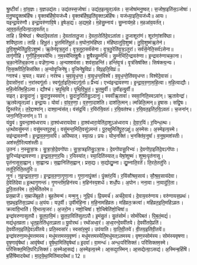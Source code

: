 

  
श्रु॒ष्टीवां॑। वां॒य॒ज्ञः। य॒ज्ञउद्य॑तः। उद्य॑तस्स॒जोषाः॑। उद्य॑त॒इत्युत्ऽय॑तः। स॒जोषा॑मनु॒ष्वत्। स॒जोषा॒इति॑स॒ऽजोषाः॑। म॒नु॒ष्वद्वृ॒क्तब॑र्हिषः। वृ॒क्तब॑र्हिषो॒यज॑ध्यै। वृ॒क्तब॑र्हिष॒इति॑वृ॒क्तऽब॑र्हिषः। यज॑ध्या॒इति॒यज॑ध्यै॥ आयः। यइन्द्रा॒वरु॑णौ। इन्द्रा॒वरु॑णावि॒षे। इ॒षेअ॒द्य। अ॒द्यम॒हे। म॒हेसु॒म्नाय॑। सु॒म्नाय॑म॒हे। म॒हआ॑व॒वर्त॑त्। आ॒व॒व॒र्त॑त॒दित्या॒ऽव॒वर्त॑त्॥  
ताहि। हिश्रेष्ठा॑। श्रेष्ठा॑दे॒वता॑ता। दे॒वता॑तातु॒जा। दे॒वता॒तेति॑दे॒वऽता॑ता। तु॒जाशूरा॑णं। शूरा॑णां॒शवि॑ष्ठा। शवि॑ष्ठा॒ता। ताहि। हिभू॒तं। भू॒तमिति॑भू॒तं॥ म॒घोनां॒मंहि॑ष्ठा। मंहि॑ष्ठातुवि॒शुष्म॑। तु॒वि॒शुष्म॑ऋ॒तेन॑। तु॒वि॒शुष्मेति॑तु॒वि॒ऽशुष्म॑। ऋ॒तेन॑वृत्र॒तुरा॑। वृ॒त्र॒तुरा॒सर्व॑सेना। वृ॒त्र॒तु॒रेति॑वृ॒त्र॒ऽतुरा॑। सर्व॑से॒नेति॒सर्व॑ऽसेना॥  
तागृ॑णीहि। गृ॒णी॒हि॒न॒मस्ये॑भिः। न॒म॒स्ये॑भिश्शू॒षैः। शू॒षैस्सु॒म्नेभिः॑। सु॒म्नेभि॑रि॒न्द्रावरु॑णा। इ॒न्द्रावरु॑णाचका॒ना। च॒का॒नेति॑च॒का॒ना॥ वज्रे॑णा॒न्यः। अ॒न्यश्शव॑सा। शव॑सा॒हन्ति॑। हन्ति॑वृ॒त्रं। वृ॒त्रंसिष॑क्ति। सिष॑क्त्य॒न्यः। सि॒स॒क्तीति॒सिस॑क्ति। अ॒न्योवृ॒जिने॑षु। वृ॒जिने॑षु॒विप्रः॑। विप्र॒इति॒विप्रः॑॥  
ग्नाश्च॑। च॒यत्। यन्नरः॑। नर॑श्च। च॒वा॒वृ॒ध॒न्त॒। वा॒वृ॒ध॒न्त॒विश्वे॑। व॒वृ॒ध॒न्ते॒ति॑ववृधन्त। विश्वे॑दे॒वासः॑। दे॒वासो॑न॒रां। न॒रांस्वगू॑र्ताः। स्वगू॑र्ता॒इति॒स्वऽगू॑र्ताः॥ प्रैभ्यः॑। एभ्य॑इन्द्रावरुणा। इ॒न्द्रा॒व॒रु॒णा॒म॒हि॒त्वा। म॒हि॒त्वाद्यौः। म॒हि॒त्वेति॑म॒हि॒ऽत्वा। द्यौश्च॑। च॒पृ॒थि॒वि। पृ॒थि॒वि॒भू॒तं॒। भू॒त॒मु॒र्वी। उ॒र्वीइत्यु॒र्वी॥  
सइत्। इत्सु॒दानुः॑। सु॒दानु॒स्स्ववा॑न्। सु॒दानु॒रिति॑सु॒ऽदानुः॑। स्ववाँ॑ऋ॒तावा॑। स्ववा॒निति॒स्वऽवा॑न्। ऋ॒तावेन्द्रा॑। ऋ॒तवेत्यृ॒तऽवा॑। इन्द्रा॒यः। योवां॑। वां॒व॒रु॒णा॒। व॒रु॒णा॒दाश॑ति। दाश॑ति॒त्मन्। त्मन्निति॒त्मन्॥ इ॒षासः। सद्वि॒षः। द्वि॒स्त॑रेत्। त॒रे॒द्दाश्वा॑न्। दाश्वा॒न्वंस॑त्। वंस॑द्र॒यिं। र॒यिंर॑यि॒वतः॑। र॒यि॒वत॑श्च। र॒यि॒वत॒इति॑र॒यि॒ऽवतः॑। च॒जना॑न्। जना॒निति॒जना॑न्॥ 11 ॥  
यंयु॒वं। यु॒वन्दा॒श्व॑ध्वराय। दा॒श्व॑ध्वरायदेवा। दा॒श्व॑ध्वरा॒येति॑दा॒शुऽअ॑ध्वराय। दे॒वा॒र॒यिं। ऱ॒यिन्ध॒त्थः। ध॒त्थोवसु॑मन्तं। वसु॑मन्तपुरु॒क्षुं। वसु॑मन्त॒मिति॒वसु॑ऽमन्तं। पु॒रु॒क्षुमिति॑पु॒रु॒ऽक्षुं॥ अ॒स्मेसः। अ॒स्मेइत्य॒स्मे। सइ॑न्द्रावरुणौ। इ॒न्द्रा॒व॒रु॒णा॒वपि॑। अपि॑ष्यात्। स्या॒त्प्र। प्रयः। योभ॒नक्ति॑। भ॒नक्ति॑व॒नुषां॑। व॒नुषा॒मश॑स्तीः। अश॑स्ती॒रित्यश॑स्तीः॥  
उ॒तनः॑। न॒स्सु॒त्रा॒त्रः। सु॒त्रा॒त्रो॒दे॒वगो॑पाः। सु॒त्रा॒त्रइति॑सु॒ऽत्रा॒त्रः। दे॒वगो॑पासू॒रिभ्यः॑। दे॒वगो॑पा॒इति॑दे॒वऽगो॑पाः। सू॒रिभ्य॑इन्द्रावरुणा। इ॒न्द्रा॒व॒रु॒ण॒र॒यिः। र॒यिस्या॑त्। स्या॒दिति॑स्यात्॥ येषां॒शुष्मः॑। शुष्मः॒पृत॑नासु। पृत॑नासुसा॒ह्वान्। सा॒ह्वान्प्र। स॒ह्वानिति॑स॒ह्वान्। प्रस॒द्यः। स॒द्योद्यु॒म्ना। द्यु॒म्नाति॒रते॑। ति॒रते॒ततु॑रिः।ततु॑रि॒रिति॒ततु॑रिः॥  
नूनः॑। न॒इ॒न्द्रा॒व॒रु॒णा॒। इ॒न्द्रा॒व॒रु॒णा॒गृ॒णा॒ना। गृ॒णा॒नापृं॒क्तं। पृं॒क्तंर॒यिं। र॒यिंसौ॑श्रव॒साय॑। सौ॒श्र॒व॒साय॑देवा। दे॒वेति॑देवा॥ इ॒त्थागृ॒णन्तः॑। गृ॒णन्तो॑म॒हिन॑स्य। म॒हिन॑स्य॒शर्धः॑। शर्धो॒पः। अ॒पोन। नना॒वा। ना॒वादु॑रि॒ता। दु॒रि॒तात॑रेम। त॒रे॒मेति॑तरेम॥  
प्रस॒म्राजे॑। स॒म्राजे॑बृह॒ते। बृ॒ह॒तेमन्म॑। मन्म॒नु। नुप्रि॒यं। प्रि॒यमर्च॑। अर्च॑दे॒वाय॑। दे॒वाय॒वरु॑णाय। वरु॑णायस॒प्रथः॑। स॒प्रथ॒इति॑स॒ऽप्रथः॑॥ अ॒यंयः। यउ॒र्वी। उ॒र्वीम॑हि॒ना। म॒हि॒नामहि॑व्रतः। महि॑व्रतः॒क्रत्वा॑। महि॑व्रत॒इति॒महि॑ऽव्रतः। क्रत्वा॑वि॒भाति॑। वि॒भात्य॒जरः॑। अ॒जरो॒न। नशो॒चिषा॑। शो॒चिषेति॑शो॒चिषा॑॥  
इन्द्रा॑वरुणासुतपौ। सु॒त॒पा॒वि॒मं। सु॒त॒पा॒विति॑सुतऽपौ। इ॒मंसु॒तं। सु॒तंसोमं॑। सोमं॑पिबतं। पि॒ब॒तं॒मद्यं॑। मद्यं॑धृतव्रता। धृ॒त॒व्र॒तेति॑धृतऽव्रता॥ यु॒वोरथः॑। रथो॑अध्व॒रं। अ॒ध्व॒रन्दे॒ववी॑तये। दे॒ववी॑तये॒प्रति॑। दे॒ववी॑तय॒इति॑दे॒वऽवी॑तये। प्रति॒स्वसा॑रं। स्वसा॑र॒मुप॑। उप॑याति। या॒ति॒वी॒तये॑। वी॒तय॒इति॑वी॒तये॑॥  
इन्द्रा॑वरुणा॒मधु॑मत्तमस्य। मधु॑मत्तमस्य॒वृष्णः॑। मधु॑मत्तमस्येति॒मधु॑मत्ऽतमस्य। वृष्ण॒स्सोम॑स्य। सोम॑स्यवृषणा। वृ॒ष॒णावृ॑षेथां। आवृ॑षेथां। वृ॒षे॒था॒मिति॑वृषेथां॥ इ॒दवां॑। वा॒मन्धः॑। अन्धः॒परि॑सिक्तं। परि॑सिक्तम॒स्मे। परि॑सिक्त॒मिति॒परि॑ऽसिक्तं। अ॒स्मेआ॒सद्य॑। अ॒स्मेइत्य॒स्मे। आ॒सद्या॒स्मिन्। आ॒सद्येत्या॒ऽसद्य॑। अ॒स्मिन्ब॒र्हिषि॑। ब॒र्हिषि॑मादयेथां। मा॒द॒ये॒था॒मिति॑मादयेथां॥ 12 ॥  
